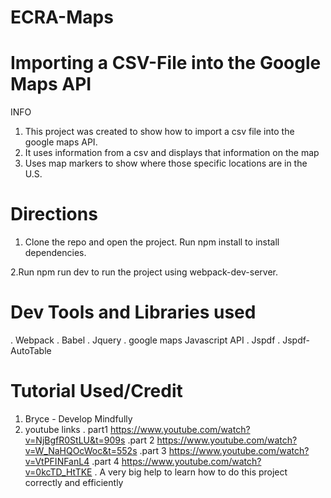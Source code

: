 # ECRA-Maps

# Importing a CSV-File into the Google Maps API
INFO
1. This project was created to show how to import a csv file into the google maps API.
2. It uses information from a csv and displays that information on the map
3. Uses map markers to show where those specific locations are in the U.S.


# Directions
1. Clone the repo and open the project.
Run npm install to install dependencies.

2.Run npm run dev to run the project using webpack-dev-server.


# Dev Tools and Libraries used
. Webpack
. Babel
. Jquery
. google maps Javascript API
. Jspdf
. Jspdf-AutoTable

# Tutorial Used/Credit 
1. Bryce - Develop Mindfully
2. youtube links
. part1 https://www.youtube.com/watch?v=NjBgfR0StLU&t=909s
 .part 2 https://www.youtube.com/watch?v=W_NaHQOcWoc&t=552s
 .part 3 https://www.youtube.com/watch?v=VtPFINFanL4
 .part 4 https://www.youtube.com/watch?v=0kcTD_HtTKE .
 A very big help to learn how to do this project correctly and efficiently


